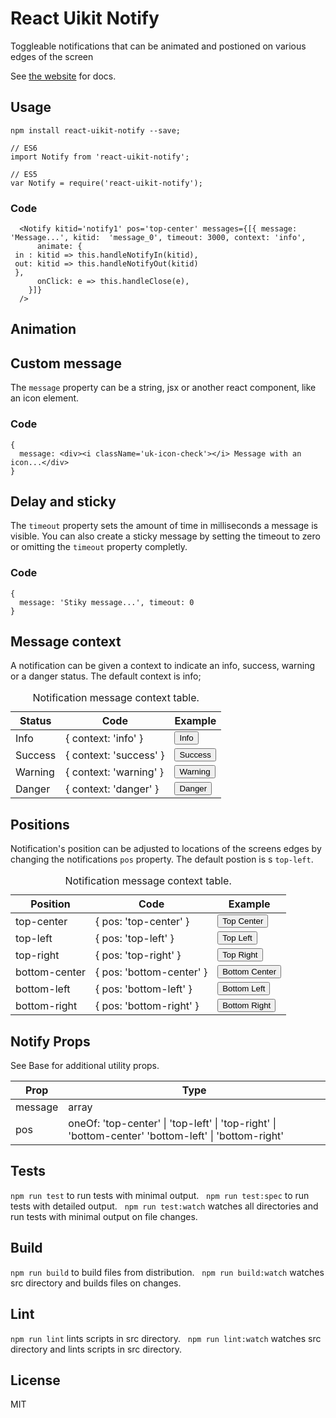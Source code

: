 # React Uikit Notify

Toggleable notifications that can be animated and postioned on various edges of the screen

See [the website](http://otissv.github.io/react-uikit-components) for docs.

## Usage

    npm install react-uikit-notify --save;

    // ES6
    import Notify from 'react-uikit-notify';

    // ES5
    var Notify = require('react-uikit-notify');




### Code

      <Notify kitid='notify1' pos='top-center' messages={[{ message: 'Message...', kitid:  'message_0', timeout: 3000, context: 'info',
          animate: {
     in : kitid => this.handleNotifyIn(kitid),
     out: kitid => this.handleNotifyOut(kitid)
     },
          onClick: e => this.handleClose(e),
        }]}
      />

## Animation



## Custom message

The `message` property can be a string, jsx or another react component, like an icon element.



### Code

    {
      message: <div><i className='uk-icon-check'></i> Message with an icon...</div>
    }

## Delay and sticky

The `timeout` property sets the amount of time in milliseconds a message is visible. You can also create a sticky message by setting the timeout to zero or omitting the `timeout` property completly.



### Code

    {
      message: 'Stiky message...', timeout: 0
    }

## Message context

A notification can be given a context to indicate an info, success, warning or a danger status. The default context is info;

<table class="uk-table" data-kitid="cj4n6f0mq0009bpuf4bi68ovz"><caption>Notification message context table.</caption>

<thead>

<tr>

<th>Status</th>

<th>Code</th>

<th>Example</th>

</tr>

</thead>

<tbody>

<tr data-kitid="tablerow-0-cj4n6f0mq0009bpuf4bi68ovz">

<td colspan="1" data-kitid="tabledata-[0, 0]-cj4n6f0mq0009bpuf4bi68ovz">Info</td>

<td colspan="1" data-kitid="tabledata-[0, 1]-cj4n6f0mq0009bpuf4bi68ovz">{ context: 'info' }</td>

<td data-kitid="tabledata-[0, 2]-cj4n6f0mq0009bpuf4bi68ovz"><button data-kitid="cj4n6f0my000abpufx1ijkeqz" class="uk-button  uk-width-1-1" type="button">Info</button></td>

</tr>

<tr data-kitid="tablerow-1-cj4n6f0mq0009bpuf4bi68ovz">

<td colspan="1" data-kitid="tabledata-[1, 0]-cj4n6f0mq0009bpuf4bi68ovz">Success</td>

<td colspan="1" data-kitid="tabledata-[1, 1]-cj4n6f0mq0009bpuf4bi68ovz">{ context: 'success' }</td>

<td data-kitid="tabledata-[1, 2]-cj4n6f0mq0009bpuf4bi68ovz"><button data-kitid="cj4n6f0n2000bbpufwsu3vp84" class="uk-button  uk-width-1-1" type="button">Success</button></td>

</tr>

<tr data-kitid="tablerow-2-cj4n6f0mq0009bpuf4bi68ovz">

<td colspan="1" data-kitid="tabledata-[2, 0]-cj4n6f0mq0009bpuf4bi68ovz">Warning</td>

<td colspan="1" data-kitid="tabledata-[2, 1]-cj4n6f0mq0009bpuf4bi68ovz">{ context: 'warning' }</td>

<td data-kitid="tabledata-[2, 2]-cj4n6f0mq0009bpuf4bi68ovz"><button data-kitid="cj4n6f0n5000cbpufx1pxhs59" class="uk-button  uk-width-1-1" type="button">Warning</button></td>

</tr>

<tr data-kitid="tablerow-3-cj4n6f0mq0009bpuf4bi68ovz">

<td colspan="1" data-kitid="tabledata-[3, 0]-cj4n6f0mq0009bpuf4bi68ovz">Danger</td>

<td colspan="1" data-kitid="tabledata-[3, 1]-cj4n6f0mq0009bpuf4bi68ovz">{ context: 'danger' }</td>

<td data-kitid="tabledata-[3, 2]-cj4n6f0mq0009bpuf4bi68ovz"><button data-kitid="cj4n6f0n9000dbpufr8anwqou" class="uk-button  uk-width-1-1" type="button">Danger</button></td>

</tr>

</tbody>

</table>

## Positions

Notification's position can be adjusted to locations of the screens edges by changing the notifications `pos` property. The default postion is s `top-left`.

<table class="uk-table" data-kitid="cj4n6f0ne000ebpufy0stk2nm"><caption>Notification message context table.</caption>

<thead>

<tr>

<th>Position</th>

<th>Code</th>

<th>Example</th>

</tr>

</thead>

<tbody>

<tr data-kitid="tablerow-0-cj4n6f0ne000ebpufy0stk2nm">

<td colspan="1" data-kitid="tabledata-[0, 0]-cj4n6f0ne000ebpufy0stk2nm">top-center</td>

<td colspan="1" data-kitid="tabledata-[0, 1]-cj4n6f0ne000ebpufy0stk2nm">{ pos: 'top-center' }</td>

<td data-kitid="tabledata-[0, 2]-cj4n6f0ne000ebpufy0stk2nm"><button data-kitid="cj4n6f0nl000fbpuftmb6oj5g" class="uk-button  uk-width-1-1" type="button">Top Center</button></td>

</tr>

<tr data-kitid="tablerow-1-cj4n6f0ne000ebpufy0stk2nm">

<td colspan="1" data-kitid="tabledata-[1, 0]-cj4n6f0ne000ebpufy0stk2nm">top-left</td>

<td colspan="1" data-kitid="tabledata-[1, 1]-cj4n6f0ne000ebpufy0stk2nm">{ pos: 'top-left' }</td>

<td data-kitid="tabledata-[1, 2]-cj4n6f0ne000ebpufy0stk2nm"><button data-kitid="cj4n6f0no000gbpufmow5oeha" class="uk-button  uk-width-1-1" type="button">Top Left</button></td>

</tr>

<tr data-kitid="tablerow-2-cj4n6f0ne000ebpufy0stk2nm">

<td colspan="1" data-kitid="tabledata-[2, 0]-cj4n6f0ne000ebpufy0stk2nm">top-right</td>

<td colspan="1" data-kitid="tabledata-[2, 1]-cj4n6f0ne000ebpufy0stk2nm">{ pos: 'top-right' }</td>

<td data-kitid="tabledata-[2, 2]-cj4n6f0ne000ebpufy0stk2nm"><button data-kitid="cj4n6f0nq000hbpufdhuc8hab" class="uk-button  uk-width-1-1" type="button">Top Right</button></td>

</tr>

<tr data-kitid="tablerow-3-cj4n6f0ne000ebpufy0stk2nm">

<td colspan="1" data-kitid="tabledata-[3, 0]-cj4n6f0ne000ebpufy0stk2nm">bottom-center</td>

<td colspan="1" data-kitid="tabledata-[3, 1]-cj4n6f0ne000ebpufy0stk2nm">{ pos: 'bottom-center' }</td>

<td data-kitid="tabledata-[3, 2]-cj4n6f0ne000ebpufy0stk2nm"><button data-kitid="cj4n6f0nu000ibpuf2gjrrbnl" class="uk-button  uk-width-1-1" type="button">Bottom Center</button></td>

</tr>

<tr data-kitid="tablerow-4-cj4n6f0ne000ebpufy0stk2nm">

<td colspan="1" data-kitid="tabledata-[4, 0]-cj4n6f0ne000ebpufy0stk2nm">bottom-left</td>

<td colspan="1" data-kitid="tabledata-[4, 1]-cj4n6f0ne000ebpufy0stk2nm">{ pos: 'bottom-left' }</td>

<td data-kitid="tabledata-[4, 2]-cj4n6f0ne000ebpufy0stk2nm"><button data-kitid="cj4n6f0ny000jbpufk8h6nlri" class="uk-button  uk-width-1-1" type="button">Bottom Left</button></td>

</tr>

<tr data-kitid="tablerow-5-cj4n6f0ne000ebpufy0stk2nm">

<td colspan="1" data-kitid="tabledata-[5, 0]-cj4n6f0ne000ebpufy0stk2nm">bottom-right</td>

<td colspan="1" data-kitid="tabledata-[5, 1]-cj4n6f0ne000ebpufy0stk2nm">{ pos: 'bottom-right' }</td>

<td data-kitid="tabledata-[5, 2]-cj4n6f0ne000ebpufy0stk2nm"><button data-kitid="cj4n6f0o3000kbpufvyhrvkq5" class="uk-button  uk-width-1-1" type="button">Bottom Right</button></td>

</tr>

</tbody>

</table>

## Notify Props

See Base for additional utility props.

<table class="uk-table" data-kitid="cj4n6f0o8000lbpuf6nwbo8cg">

<thead>

<tr>

<th>Prop</th>

<th>Type</th>

</tr>

</thead>

<tbody>

<tr data-kitid="tablerow-0-cj4n6f0o8000lbpuf6nwbo8cg">

<td colspan="1" data-kitid="tabledata-[0, 0]-cj4n6f0o8000lbpuf6nwbo8cg">message</td>

<td data-kitid="tabledata-[0, 1]-cj4n6f0o8000lbpuf6nwbo8cg">array</td>

</tr>

<tr data-kitid="tablerow-1-cj4n6f0o8000lbpuf6nwbo8cg">

<td colspan="1" data-kitid="tabledata-[1, 0]-cj4n6f0o8000lbpuf6nwbo8cg">pos</td>

<td data-kitid="tabledata-[1, 1]-cj4n6f0o8000lbpuf6nwbo8cg">oneOf: 'top-center' | 'top-left' | 'top-right' | 'bottom-center' 'bottom-left' | 'bottom-right'</td>

</tr>

</tbody>

</table>

## Tests

`npm run test` to run tests with minimal output.  
`npm run test:spec` to run tests with detailed output.  
`npm run test:watch` watches all directories and run tests with minimal output on file changes.  

## Build
`npm run build` to build files from distribution.  
`npm run build:watch` watches src directory and builds files on changes.  

## Lint
`npm run lint` lints scripts in src directory.  
`npm run lint:watch` watches src directory and lints scripts in src directory.  

## License
MIT